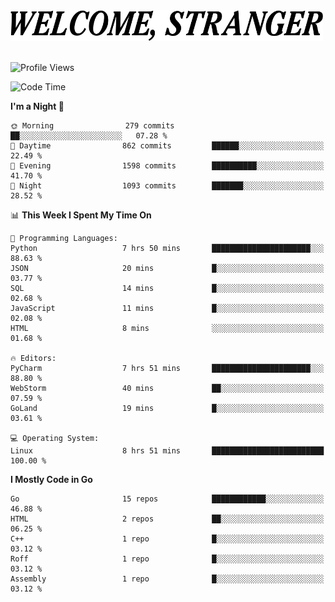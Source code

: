 <div>
  <picture>
    <source media="(prefers-color-scheme: dark)" srcset="./headers/welcome_white.png">
    <img alt="WELCOME, STRANGER" src="./headers/welcome.png" width="500">
  </picture>
</div>

<br>

![Profile Views](https://komarev.com/ghpvc/?username=darleet&color=blue)

<!--START_SECTION:waka-->
![Code Time](http://img.shields.io/badge/Code%20Time-739%20hrs%207%20mins-blue)

**I'm a Night 🦉** 

```text
🌞 Morning                279 commits         ██░░░░░░░░░░░░░░░░░░░░░░░   07.28 % 
🌆 Daytime                862 commits         ██████░░░░░░░░░░░░░░░░░░░   22.49 % 
🌃 Evening                1598 commits        ██████████░░░░░░░░░░░░░░░   41.70 % 
🌙 Night                  1093 commits        ███████░░░░░░░░░░░░░░░░░░   28.52 % 
```


📊 **This Week I Spent My Time On** 

```text
💬 Programming Languages: 
Python                   7 hrs 50 mins       ██████████████████████░░░   88.63 % 
JSON                     20 mins             █░░░░░░░░░░░░░░░░░░░░░░░░   03.77 % 
SQL                      14 mins             █░░░░░░░░░░░░░░░░░░░░░░░░   02.68 % 
JavaScript               11 mins             █░░░░░░░░░░░░░░░░░░░░░░░░   02.08 % 
HTML                     8 mins              ░░░░░░░░░░░░░░░░░░░░░░░░░   01.68 % 

🔥 Editors: 
PyCharm                  7 hrs 51 mins       ██████████████████████░░░   88.80 % 
WebStorm                 40 mins             ██░░░░░░░░░░░░░░░░░░░░░░░   07.59 % 
GoLand                   19 mins             █░░░░░░░░░░░░░░░░░░░░░░░░   03.61 % 

💻 Operating System: 
Linux                    8 hrs 51 mins       █████████████████████████   100.00 % 
```

**I Mostly Code in Go** 

```text
Go                       15 repos            ████████████░░░░░░░░░░░░░   46.88 % 
HTML                     2 repos             ██░░░░░░░░░░░░░░░░░░░░░░░   06.25 % 
C++                      1 repo              █░░░░░░░░░░░░░░░░░░░░░░░░   03.12 % 
Roff                     1 repo              █░░░░░░░░░░░░░░░░░░░░░░░░   03.12 % 
Assembly                 1 repo              █░░░░░░░░░░░░░░░░░░░░░░░░   03.12 % 
```




<!--END_SECTION:waka-->
